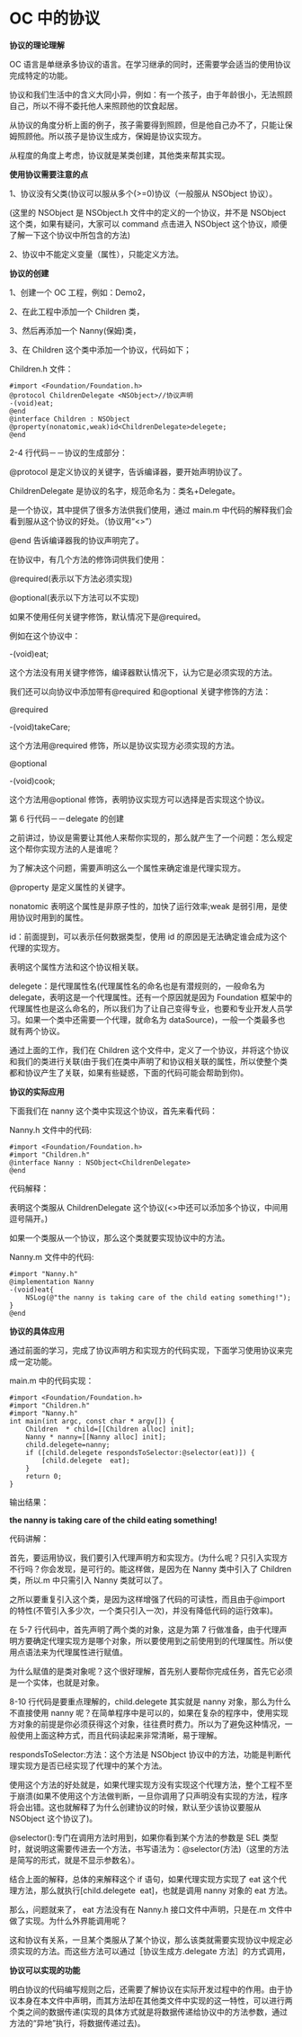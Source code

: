 # OC 中的协议

**协议的理论理解**

OC 语言是单继承多协议的语言。在学习继承的同时，还需要学会适当的使用协议完成特定的功能。

协议和我们生活中的含义大同小异，例如：有一个孩子，由于年龄很小，无法照顾自己，所以不得不委托他人来照顾他的饮食起居。

从协议的角度分析上面的例子，孩子需要得到照顾，但是他自己办不了，只能让保姆照顾他。所以孩子是协议生成方，保姆是协议实现方。

从程度的角度上考虑，协议就是某类创建，其他类来帮其实现。

**使用协议需要注意的点**

1、协议没有父类(协议可以服从多个(>=0)协议（一般服从 NSObject 协议）。

(这里的 NSObject 是 NSObject.h 文件中的定义的一个协议，并不是 NSObject 这个类，如果有疑问，大家可以 command 点击进入 NSObject 这个协议，顺便了解一下这个协议中所包含的方法)

2、协议中不能定义变量（属性），只能定义方法。

**协议的创建**

1、创建一个 OC 工程，例如：Demo2，

2、在此工程中添加一个 Children 类，

3、然后再添加一个 Nanny(保姆)类，

3、在 Children 这个类中添加一个协议，代码如下；

Children.h 文件：

```
#import <Foundation/Foundation.h>
@protocol ChildrenDelegate <NSObject>//协议声明
-(void)eat;
@end
@interface Children : NSObject
@property(nonatomic,weak)id<ChildrenDelegate>delegete;
@end   

```

2-4 行代码－－协议的生成部分：

@protocol 是定义协议的关键字，告诉编译器，要开始声明协议了。

ChildrenDelegate 是协议的名字，规范命名为：类名+Delegate。

<NSObject>是一个协议，其中提供了很多方法供我们使用，通过 main.m 中代码的解释我们会看到服从这个协议的好处。（协议用“<>”）

@end 告诉编译器我的协议声明完了。

在协议中，有几个方法的修饰词供我们使用：

@required(表示以下方法必须实现)

@optional(表示以下方法可以不实现)

如果不使用任何关键字修饰，默认情况下是@required。

例如在这个协议中：

-(void)eat;

这个方法没有用关键字修饰，编译器默认情况下，认为它是必须实现的方法。

我们还可以向协议中添加带有@required 和@optional 关键字修饰的方法：

@required

-(void)takeCare;

这个方法用@required 修饰，所以是协议实现方必须实现的方法。     

@optional

-(void)cook;

这个方法用@optional 修饰，表明协议实现方可以选择是否实现这个协议。

第 6 行代码－－delegate 的创建

之前讲过，协议是需要让其他人来帮你实现的，那么就产生了一个问题：怎么规定这个帮你实现方法的人是谁呢？

为了解决这个问题，需要声明这么一个属性来确定谁是代理实现方。

@property 是定义属性的关键字。

nonatomic 表明这个属性是非原子性的，加快了运行效率;weak 是弱引用，是使用协议时用到的属性。

id：前面提到，可以表示任何数据类型，使用 id 的原因是无法确定谁会成为这个代理的实现方。

<ChildrenDelegate>表明这个属性方法和这个协议相关联。

delegete：是代理属性名(代理属性名的命名也是有潜规则的，一般命名为 delegate，表明这是一个代理属性。还有一个原因就是因为 Foundation 框架中的代理属性也是这么命名的，所以我们为了让自己变得专业，也要和专业开发人员学习。如果一个类中还需要一个代理，就命名为 dataSource)，一般一个类最多也就有两个协议。

通过上面的工作，我们在 Children 这个文件中，定义了一个协议，并将这个协议和我们的类进行关联(由于我们在类中声明了和协议相关联的属性，所以使整个类都和协议产生了关联，如果有些疑惑，下面的代码可能会帮助到你)。

**协议的实际应用**

下面我们在 nanny 这个类中实现这个协议，首先来看代码：

Nanny.h 文件中的代码:

```
#import <Foundation/Foundation.h>
#import "Children.h"
@interface Nanny : NSObject<ChildrenDelegate>
@end
```

代码解释：

<ChildrenDelegate>表明这个类服从 ChildrenDelegate 这个协议(<>中还可以添加多个协议，中间用逗号隔开。)

如果一个类服从一个协议，那么这个类就要实现协议中的方法。

Nanny.m 文件中的代码:

```
#import "Nanny.h"
@implementation Nanny
-(void)eat{
    NSLog(@"the nanny is taking care of the child eating something!");
}
@end
```

**协议的具体应用**

通过前面的学习，完成了协议声明方和实现方的代码实现，下面学习使用协议来完成一定功能。

main.m 中的代码实现：

```
#import <Foundation/Foundation.h>
#import "Children.h"
#import "Nanny.h"
int main(int argc, const char * argv[]) {
    Children  * child=[[Children alloc] init];
    Nanny * nanny=[[Nanny alloc] init];
    child.delegete=nanny;
    if ([child.delegete respondsToSelector:@selector(eat)]) {
        [child.delegete  eat];
    }
    return 0;
}
```

输出结果：

**the nanny is taking care of the child eating something!**

代码讲解：

首先，要运用协议，我们要引入代理声明方和实现方。(为什么呢？只引入实现方不行吗？你会发现，是可行的。能这样做，是因为在 Nanny 类中引入了 Children 类，所以.m 中只需引入 Nanny 类就可以了。

之所以要重复引入这个类，是因为这样增强了代码的可读性，而且由于@import 的特性(不管引入多少次，一个类只引入一次)，并没有降低代码的运行效率)。

在 5-7 行代码中，首先声明了两个类的对象，这是为第 7 行做准备，由于代理声明方要确定代理实现方是哪个对象，所以要使用到之前使用到的代理属性。所以使用点语法来为代理属性进行赋值。

为什么赋值的是类对象呢？这个很好理解，首先别人要帮你完成任务，首先它必须是一个实体，也就是对象。

8-10 行代码是要重点理解的，child.delegete 其实就是 nanny 对象，那么为什么不直接使用 nanny 呢？在简单程序中是可以的，如果在复杂的程序中，使用实现方对象的前提是你必须获得这个对象，往往费时费力。所以为了避免这种情况，一般使用上面这种方式，而且代码读起来非常清晰，易于理解。

respondsToSelector:方法：这个方法是 NSObject 协议中的方法，功能是判断代理实现方是否已经实现了代理中的某个方法。

使用这个方法的好处就是，如果代理实现方没有实现这个代理方法，整个工程不至于崩溃(如果不使用这个方法做判断，一旦你调用了只声明没有实现的方法，程序将会出错。这也就解释了为什么创建协议的时候，默认至少该协议要服从 NSObject 这个协议了)。

@selector():专门在调用方法时用到，如果你看到某个方法的参数是 SEL 类型时，就说明这需要传进去一个方法，书写语法为：@selector(方法)（这里的方法是简写的形式，就是不显示参数名）。

结合上面的解释，总体的来解释这个 if 语句，如果代理实现方实现了 eat 这个代理方法，那么就执行[child.delegete  eat]，也就是调用 nanny 对象的 eat 方法。

那么，问题就来了， eat 方法没有在 Nanny.h 接口文件中声明，只是在.m 文件中做了实现。为什么外界能调用呢？

这和协议有关系，一旦某个类服从了某个协议，那么该类就需要实现协议中规定必须实现的方法。而这些方法可以通过［协议生成方.delegate 方法］的方式调用，

**协议可以实现的功能**

明白协议的代码编写规则之后，还需要了解协议在实际开发过程中的作用。由于协议本身在本文件中声明，而其方法却在其他类文件中实现的这一特性，可以进行两个类之间的数据传递(实现的具体方式就是将数据传递给协议中的方法参数，通过方法的“异地”执行，将数据传递过去)。
